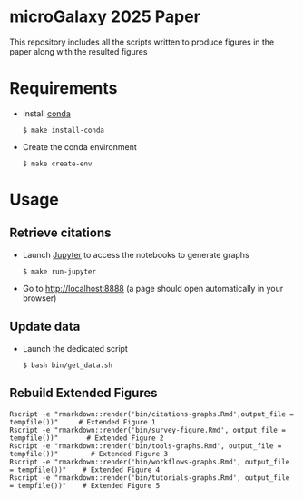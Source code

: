 # microGalaxy 2025 Paper

This repository includes all the scripts written to produce figures in the paper along with the resulted figures

# Requirements

- Install [conda](https://conda.io/miniconda.html)

    ```
    $ make install-conda
    ```

- Create the conda environment

    ```
    $ make create-env
    ```

# Usage

## Retrieve citations

- Launch [Jupyter](https://jupyter.org/) to access the notebooks to generate graphs

    ```
    $ make run-jupyter
    ```

- Go to [http://localhost:8888](http://localhost:8888) (a page should open automatically in your browser)

## Update data

- Launch the dedicated script

    ```
    $ bash bin/get_data.sh
    ```
## Rebuild Extended Figures

```{r}
Rscript -e "rmarkdown::render('bin/citations-graphs.Rmd',output_file = tempfile())"     # Extended Figure 1
Rscript -e "rmarkdown::render('bin/survey-figure.Rmd', output_file = tempfile())"       # Extended Figure 2
Rscript -e "rmarkdown::render('bin/tools-graphs.Rmd', output_file = tempfile())"        # Extended Figure 3
Rscript -e "rmarkdown::render('bin/workflows-graphs.Rmd', output_file = tempfile())"    # Extended Figure 4
Rscript -e "rmarkdown::render('bin/tutorials-graphs.Rmd', output_file = tempfile())"    # Extended Figure 5
```




